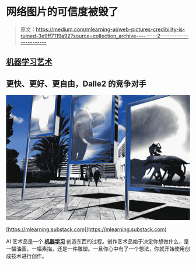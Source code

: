 # 网络图片的可信度被毁了

> 原文：<https://medium.com/mlearning-ai/web-pictures-credibility-is-ruined-3e9ff7119a92?source=collection_archive---------2----------------------->

## [机器学习艺术](https://mlearning.substack.com/p/dalle2s-competitive-quick-and-free?r=z7zu8&s=w&utm_campaign=post&utm_medium=web)

## 更快、更好、更自由，Dalle2 的竞争对手

[![](img/b7d6f7e4db65be26ab83c2b131b0e53c.png)](https://mlearning.substack.com)

[https://mlearning.substack.com](https://mlearning.substack.com)

AI 艺术品是一个 [**机器学习**](https://mlearning.substack.com) 创造东西的过程。创作艺术品始于决定你想做什么，是一幅油画，一幅素描，还是一件雕塑。一旦你心中有了一个想法，你就开始使用创成技术进行创作。